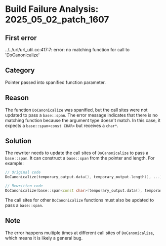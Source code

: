 # Build Failure Analysis: 2025_05_02_patch_1607

## First error

../../url/url_util.cc:417:7: error: no matching function for call to 'DoCanonicalize'

## Category
Pointer passed into spanified function parameter.

## Reason
The function `DoCanonicalize` was spanified, but the call sites were not updated to pass a `base::span`. The error message indicates that there is no matching function because the argument type doesn't match.  In this case, it expects a `base::span<const CHAR>` but receives a `char*`.

## Solution
The rewriter needs to update the call sites of `DoCanonicalize` to pass a `base::span`. It can construct a `base::span` from the pointer and length. For example:

```c++
// Original code
DoCanonicalize(temporary_output.data(), temporary_output.length(), ...);

// Rewritten code
DoCanonicalize(base::span<const char>(temporary_output.data(), temporary_output.length()), ...);
```

The call sites for other `DoCanonicalize` functions must also be updated to pass a `base::span`.

## Note
The error happens multiple times at different call sites of `DoCanonicalize`, which means it is likely a general bug.